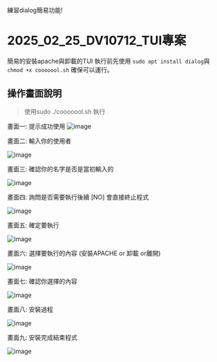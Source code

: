 練習dialog簡易功能!

# 2025_02_25_DV10712_TUI專案
簡易的安裝apache與卸載的TUI
執行前先使用 ```sudo apt install dialog```與```chmod +x cooooool.sh```
確保可以運行。
## 操作畫面說明

> 使用sudo ./cooooool.sh 執行

畫面一: 提示成功使用
![image](https://hackmd.io/_uploads/Bkho7A9qke.png)

畫面二: 輸入你的使用者

![image](https://hackmd.io/_uploads/SkeGERqqJl.png)

畫面三: 確認你的名字是否是當初輸入的

![image](https://hackmd.io/_uploads/HJKXNR9qJx.png)

畫面四: 詢問是否需要執行後續 [NO] 會直接終止程式

![image](https://hackmd.io/_uploads/SkBSEC9q1e.png)

畫面五: 確定要執行 

![image](https://hackmd.io/_uploads/r1vFE09qke.png)

畫面六: 選擇要執行的內容 (安裝APACHE or 卸載 or離開)

![image](https://hackmd.io/_uploads/Syh2NR9cJl.png)

畫面七: 確認你選擇的內容

![image](https://hackmd.io/_uploads/S1RRE0cckg.png)

畫面八: 安裝過程

![image](https://hackmd.io/_uploads/S1jQH09q1l.png)

畫面九: 安裝完成結束程式

![image](https://hackmd.io/_uploads/rJhKP0c9Jx.png)

